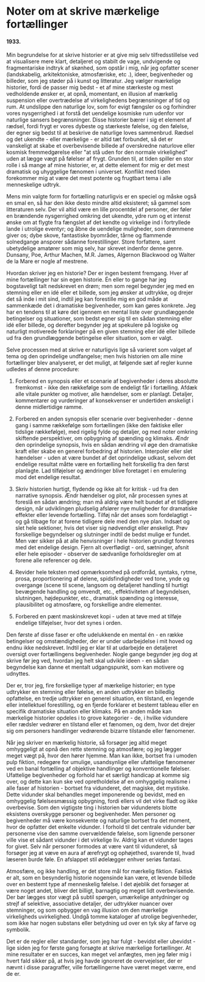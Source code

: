 # Noter om at skrive mærkelige fortællinger

#### 1933.

Min begrundelse for at skrive historier er at give mig selv tilfredsstillelse ved at visualisere mere klart, detaljeret og stabilt de vage, undvigende og fragmentariske indtryk af skønhed, som opstår i mig, når jeg opfatter scener (landskabelig, arkitektoniske, atmosfæriske, etc .), ideer, begivenheder og billeder, som jeg støder på i kunst og litteratur. Jeg vælger mærkelige historier, fordi de passer mig bedst - et af mine stærkeste og mest vedholdende ønsker er, at opnå, momentant, en illusion af mærkelig suspension eller overtrædelse af virkelighedens begrænsninger af tid og rum. At undslippe den naturlige lov, som for evigt fængsler os og forhindrer vores nysgerrighed i at forstå det uendelige kosmiske rum udenfor vor naturlige sansers begrænsninger. Disse historier bærer i sig et element af rædsel, fordi frygt er vores dybeste og stærkeste følelse, og den følelse, der egner sig bedst til at beskrive de naturlige loves sammenbrud. Rædsel og det ukendte - eller mærkelige - er altid tæt forbundet, så det er vanskeligt at skabe et overbevisende billede af overskredne naturlove eller kosmisk fremmedgørelse eller "at stå uden for den normale virkelighed" uden at lægge vægt på følelser af frygt. Grunden til, at tiden spiller en stor rolle i så mange af mine historier, er, at dette element for mig er det mest dramatisk og uhyggelige fænomen i universet. Konflikt med tiden forekommer mig at være det mest potente og frugtbart tema i alle menneskelige udtryk.

Mens min valgte form for fortælling naturligvis er en speciel og måske også en smal en, så har den ikke desto mindre altid eksisteret; så gammel som litteraturen selv. Der vil altid være en lille procentdel af personer, der føler en brændende nysgerrighed omkring det ukendte, ydre rum og et intenst ønske om at flygte fra fængslet af det kendte og virkelige ind i fortryllede lande i utrolige eventyr; og åbne de uendelige muligheder, som drømmene giver os; dybe skove, fantastiske byområder, tårne og flammende solnedgange ansporer sådanne forestillinger. Store forfattere, samt ubetydelige amatører som mig selv, har skrevet indenfor denne genre. Dunsany, Poe, Arthur Machen, M.R. James, Algernon Blackwood og Walter de la Mare er nogle af mestrene.

Hvordan skriver jeg en historie? Der er ingen bestemt fremgang. Hver af mine fortællinger har sin egen historie. Én eller to gange har jeg bogstaveligt talt nedskrevet en drøm; men som regel begynder jeg med en stemning eller en idé eller et billede, som jeg ønsker at udtrykke, og drejer det så inde i mit sind, indtil jeg kan forestille mig en god måde at sammenkæde det i dramatiske begivenheder, som kan gøres konkrete. Jeg har en tendens til at køre det igennem en mental liste over grundlæggende betingelser og situationer, som bedst egner sig til en sådan stemning eller idé eller billede, og derefter begynder jeg at spekulere på logiske og naturligt motiverede forklaringer på en given stemning eller idé eller billede ud fra den grundlæggende betingelse eller situation, som er valgt.

Selve processen med at skrive er naturligvis lige så varieret som valget af tema og den oprindelige undfangelse; men hvis historien om alle mine fortællinger blev analyseret, er det muligt, at følgende sæt af regler kunne udledes af denne procedure:

1. Forbered en synopsis eller et scenarie af begivenheder i deres absolutte fremkomst - ikke den rækkefølge som de endeligt får i fortælling. Afdæk alle vitale punkter og motiver, alle hændelser, som er planlagt. Detaljer, kommentarer og vurderinger af konsekvenser er undertiden ønskeligt i denne midlertidige ramme.

2. Forbered en anden synopsis eller scenarie over begivenheder - denne gang i samme rækkefølge som fortællingen (ikke den faktiske eller tidslige rækkefølge), med rigelig fylde og detaljer, og med noter omkring skiftende perspektiver, om opbygning af spænding og klimaks. Ændr den oprindelige synopsis, hvis en sådan ændring vil øge den dramatiske kraft eller skabe en generel forbedring af historien. Interpoler eller slet hændelser - uden at være bundet af det oprindelige udkast, selvom det endelige resultat måtte være en fortælling helt forskellig fra den først planlagte. Lad tilføjelser og ændringer blive foretaget i en emulering mod det endelige resultat.

3. Skriv historien hurtigt, flydende og ikke alt for kritisk - ud fra den narrative synopsis. Ændr hændelser og plot, når processen synes at foreslå en sådan ændring; man må aldrig være helt bundet af et tidligere design, når udviklingen pludselig afslører nye muligheder for dramatiske effekter eller levende fortælling. Tilføj når det anses som fordelagtigt - og gå tilbage for at forene tidligere dele med den nye plan. Indsæt og slet hele sektioner, hvis det viser sig nødvendigt eller ønskeligt. Prøv forskellige begyndelser og slutninger indtil de bedst mulige er fundet. Men vær sikker på at alle henvisninger i hele historien grundigt forenes med det endelige design. Fjern alt  overflødigt - ord, sætninger, afsnit eller hele episoder - observer de sædvanlige forholdsregler om at forene alle referencer og dele.

4. Revider hele teksten med opmærksomhed på ordforråd, syntaks, rytme, prosa, proportionering af delene, spidsfindigheder ved tone, ynde og overgange (scene til scene, langsom og detaljeret handling til hurtigt bevægende handling og omvendt, etc.,  effektiviteten af begyndelsen, slutningen, højdepunkter, etc., dramatisk spænding og interesse, plausibilitet og atmosfære, og forskellige andre elementer.

5. Forbered en pænt maskinskrevet kopi - uden at tøve med at tilføje endelige tilføjelser, hvor det synes i orden.

Den første af disse faser er ofte udelukkende en mental én - en række betingelser og omstændigheder, der er under udarbejdelse i mit hoved og endnu ikke nedskrevet. Indtil jeg er klar til at udarbejde en detaljeret oversigt over fortællingens begivenheder. Nogle gange begynder jeg dog at skrive før jeg ved, hvordan jeg helt skal udvikle ideen - en sådan begyndelse kan danne et mentalt udgangspunkt, som kan motivere og udnyttes.

Der er, tror jeg, fire forskellige typer af mærkelige historier; en type udtrykker en stemning eller følelse, en anden udtrykker en billedlig opfattelse, en tredje udtrykker en generel situation, en tilstand, en legende eller intellektuel forestilling, og en fjerde forklarer et bestemt tableau eller en specifik dramatiske situation eller klimaks. På en anden måde kan mærkelige historier opdeles i to grove kategorier - de, i hvilke vidundere eller rædsler vedrører en tilstand eller et fænomen, og dem, hvor det drejer sig om personers handlinger vedrørende bizarre tilstande eller fænomener.

Når jeg skriver en mærkelig historie, så forsøger jeg altid meget omhyggeligt at opnå den rette stemning og atmosfære; og jeg lægger meget vægt på, hvor den hører hjemme. Man kan ikke, bortset fra i umoden pulp fiktion, redegøre for umulige, usandsynlige eller ufattelige fænomener ved en banal fortælling af objektive handlinger og konventionelle følelser. Ufattelige begivenheder og forhold har et særligt handicap at komme sig over, og dette kan kun ske ved opretholdelse af en omhyggelig realisme i alle faser af historien - bortset fra vidunderet, det magiske, det mystiske. Dette vidunder skal behandles meget imponerende og bevidst, med en omhyggelig følelsesmæssig opbygning, fordi ellers vil det virke fladt og ikke overbevise. Som den vigtigste ting i historien bør vidunderets blotte eksistens overskygge personer og begivenheder. Men personer og begivenheder må være konsekvente og naturlige bortset fra det moment, hvor de opfatter det enkelte vidunder. I forhold til det centrale vidunder bør personerne vise den samme overvældende følelse, som lignende personer ville vise et sådant vidunder i det virkelige liv. Aldrig kan et vidunder tages for givet. Selv når personer formodes at være vant til vidunderet, så forsøger jeg at væve en aura af ærefrygt og ophøjethed, svarende til, hvad læseren burde føle. En afslappet stil ødelægger enhver seriøs fantasi.

Atmosfære, og ikke handling, er det store mål for mærkelig fiktion. Faktisk er alt, som en besynderlig historie nogensinde kan være, et levende billede over en bestemt type af menneskelig følelse. I det øjeblik det forsøger at være noget andet, bliver det billigt, barnagtig og meget lidt overbevisende. Der bør lægges stor vægt på subtil spørgen, umærkelige antydninger og strejf af selektive, associative detaljer, der udtrykker nuancer over stemninger, og som opbygger en vag illusion om den mærkelige virkeligheds uvirkelighed. Undgå tomme kataloger af utrolige begivenheder, som ikke har nogen substans eller betydning ud over en tyk sky af farve og symbolik.

Det er de regler eller standarder, som jeg har fulgt - bevidst eller ubevidst - lige siden jeg for første gang forsøgte at skrive mærkelige fortællinger. At mine resultater er en succes, kan meget vel anfægtes, men jeg føler mig i hvert fald sikker på, at hvis  jeg havde ignoreret de overvejelser, der er nævnt i disse paragraffer, ville fortællingerne have været meget værre, end de er.
